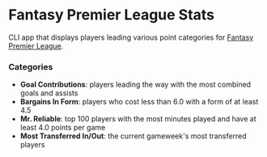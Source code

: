 # Fantasy Premier League Stats
CLI app that displays players leading various point categories for [Fantasy Premier League](https://fantasy.premierleague.com/).

### Categories
- **Goal Contributions**: players leading the way with the most combined goals and assists
- **Bargains In Form**: players who cost less than 6.0 with a form of at least 4.5
- **Mr. Reliable**: top 100 players with the most minutes played and have at least 4.0 points per game
- **Most Transferred In/Out**: the current gameweek's most transferred players
